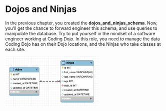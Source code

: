 # Dojos and Ninjas

In the previous chapter, you created the **dojos_and_ninjas_schema**. Now, you'll get the chance to forward engineer this schema, and use queries to manipulate the database. Try to put yourself in the mindset of a software engineer working at Coding Dojo. In this role, you need to manage the data Coding Dojo has on their Dojo locations, and the Ninjas who take classes at each site.

<img src="imgs/dojos_and_ninjas-erd_reference.png" alt="dojos_and_ninjas-erd" width="300" />

